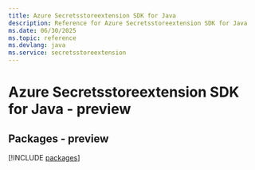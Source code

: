 ```yaml
---
title: Azure Secretsstoreextension SDK for Java
description: Reference for Azure Secretsstoreextension SDK for Java
ms.date: 06/30/2025
ms.topic: reference
ms.devlang: java
ms.service: secretsstoreextension
---
```

# Azure Secretsstoreextension SDK for Java - preview
## Packages - preview
[!INCLUDE [packages](secretsstoreextension-index.md)]